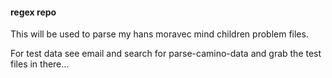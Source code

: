 
#### regex repo

This will be used to parse my hans moravec mind children problem files.

For test data see email and search for parse-camino-data and
grab the test files in there...
